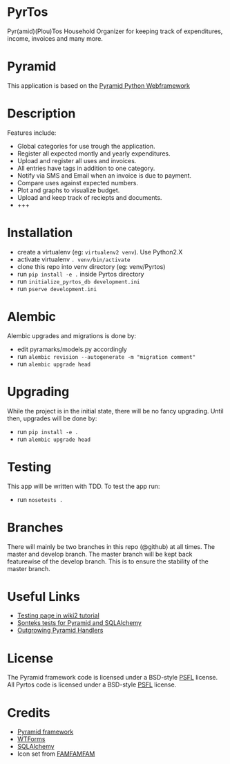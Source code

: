 PyrTos
======
Pyr(amid)(Plou)Tos Household Organizer for keeping track of expenditures, income, invoices and many more.

Pyramid
=======
This application is based on the [Pyramid Python Webframework](http://www.pylonsproject.org/)

Description
===========
Features include:
  * Global categories for use trough the application.
  * Register all expected montly and yearly expenditures.
  * Upload and register all uses and invoices.
  * All entries have tags in addition to one category.
  * Notify via SMS and Email when an invoice is due to payment.
  * Compare uses against expected numbers.
  * Plot and graphs to visualize budget.
  * Upload and keep track of reciepts and documents.
  * +++


Installation
============
  * create a virtualenv (eg: `virtualenv2 venv`). Use Python2.X
  * activate virtualenv `. venv/bin/activate`
  * clone this repo into venv directory (eg: venv/Pyrtos)
  * run `pip install -e .` inside Pyrtos directory
  * run `initialize_pyrtos_db development.ini`
  * run `pserve development.ini`

Alembic
=======
Alembic upgrades and migrations is done by:
  * edit pyramarks/models.py accordingly
  * run `alembic revision --autogenerate -m "migration comment"`
  * run `alembic upgrade head`

Upgrading
=========
While the project is in the initial state, there will be no fancy upgrading. Until then, upgrades will be done by:
  * run `pip install -e .`
  * run `alembic upgrade head`

Testing
=======
This app will be written with TDD. To test the app run:
  * run `nosetests .`

Branches
========
There will mainly be two branches in this repo (@github) at all times. The master and develop branch.
The master branch will be kept back featurewise of the develop branch. This is to ensure the stability of the master branch.

Useful Links
============
  * [Testing page in wiki2 tutorial](http://docs.pylonsproject.org/projects/pyramid/en/1.4-branch/tutorials/wiki2/tests.html)
  * [Sonteks tests for Pyramid and SQLAlchemy](http://sontek.net/blog/detail/writing-tests-for-pyramid-and-sqlalchemy)
  * [Outgrowing Pyramid Handlers](http://michael.merickel.org/2011/8/23/outgrowing-pyramid-handlers/)

License
=======
The Pyramid framework code is licensed under a BSD-style [PSFL](http://www.pylonsproject.org/about/license) license.
All Pyrtos code is licensed under a BSD-style [PSFL](http://en.wikipedia.org/wiki/Python_Software_Foundation_License) license.

Credits
=======
  * [Pyramid framework](http://www.pylonsproject.org/)
  * [WTForms](http://wtforms.simplecodes.com/docs/1.0.4/)
  * [SQLAlchemy](http://www.sqlalchemy.org/)
  * Icon set from [FAMFAMFAM](http://www.famfamfam.com)

